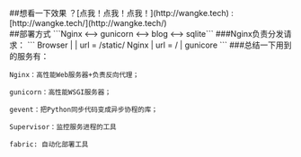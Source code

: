 <br>
##想看一下效果 ？[点我！点我！点我！](http://wangke.tech) : [http://wangke.tech/](http://wangke.tech/)
<br>
##部署方式
   ```Nginx <--> gunicorn <--> blog <--> sqlite```
###Nginx负责分发请求：
   ```
        Browser
           |
           |  url = /static/
         Nginx
           |  url = /
           |
        gunicore
   ```
###总结一下用到的服务有：

   ```
   Nginx：高性能Web服务器+负责反向代理；

   gunicorn：高性能WSGI服务器；

   gevent：把Python同步代码变成异步协程的库；

   Supervisor：监控服务进程的工具
   
   fabric: 自动化部署工具
   ```
